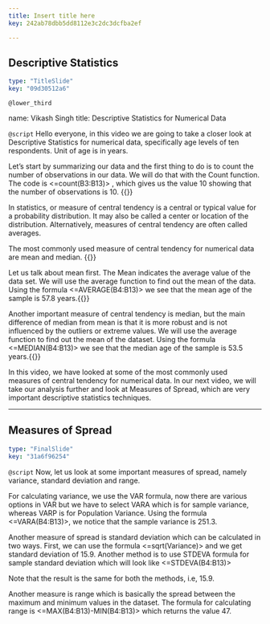 ```yaml
---
title: Insert title here
key: 242ab78dbb5dd8112e3c2dc3dcfba2ef

---
```

## Descriptive Statistics

```yaml
type: "TitleSlide"
key: "09d30512a6"
```

`@lower_third`

name: Vikash Singh
title: Descriptive Statistics for Numerical Data


`@script`
Hello everyone, in this video we are going to take a closer look at Descriptive Statistics for numerical data, specifically age levels of ten respondents. Unit of age is in years.  

Let’s start by summarizing our data and the first thing to do is to count the number of observations in our data. We will do that with the Count function. The code is <=count(B3:B13)> , which gives us the value 10 showing that the number of observations is 10. {{}}

In statistics, or measure of central tendency is a central or typical value for a probability distribution. It may also be called a center or location of the distribution. Alternatively, measures of central tendency are often called averages.

The most commonly used measure of central tendency for numerical data are mean and median. {{}} 

Let us talk about mean first. The Mean indicates the average value of the data set. We will use the average function to find out the mean of the data. Using the formula <=AVERAGE(B4:B13)> we see that the mean age of the sample is 57.8 years.{{}} 

Another important measure of central tendency is median, but the main difference of median from mean is that it is more robust and is not influenced by the outliers or extreme values. We will use the average function to find out the mean of the dataset. Using the formula <=MEDIAN(B4:B13)> we see that the median age of the sample is 53.5 years.{{}} 

In this video, we have looked at some of the most commonly used measures of central tendency for numerical data. In our next video, we will take our analysis further and look at Measures of Spread, which are very important descriptive statistics techniques.


---
## Measures of Spread

```yaml
type: "FinalSlide"
key: "31a6f96254"
```

`@script`
Now, let us look at some important measures of spread, namely variance, standard deviation and range. 

For calculating variance, we use the VAR formula, now there are various options in VAR but we have to select VARA which is for sample variance, whereas VARP is for Population Variance. Using the formula <=VARA(B4:B13)>, we notice that the sample variance is 251.3. 

Another measure of spread is standard deviation which can be calculated in two ways. First, we can use the formula <=sqrt(Variance)> and we get standard deviation of 15.9. Another method is to use STDEVA formula for sample standard deviation which will look like <=STDEVA(B4:B13)>

Note that the result is the same for both the methods, i.e, 15.9.

Another measure is range which is basically the spread between the maximum and minimum values in the dataset. The formula for calculating range is <=MAX(B4:B13)-MIN(B4:B13)> which returns the value 47.


